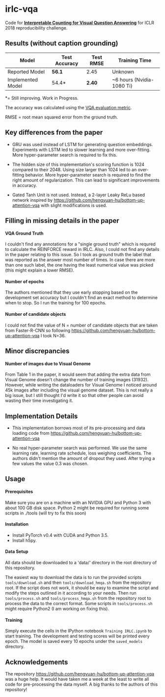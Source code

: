 # irlc-vqa
Code for **[Interpretable Counting for Visual Question Answering](https://arxiv.org/pdf/1712.08697.pdf)** for ICLR 2018 reproducibility challenge.


## Results (without caption grounding)

| Model | Test Accuracy | Test RMSE | Training Time
| --- | --- | -- | -- |
| Reported Model | **56.1** | 2.45 | Unknown |
| Implemented Model | 54.4* | **2.40** | ~6 hours (Nvidia-1080 Ti) |

*= Still improving. Work in Progress. 

The accuracy was calculated using the [VQA evaluation metric](http://www.visualqa.org/evaluation.html).

RMSE = root mean squared error from the ground truth.


## Key differences from the paper
- GRU was used instead of LSTM for generating question embeddings. Experiments with LSTM led to slower learning and more over-fitting. More hyper-parameter search is required to fix this.

- The hidden size of this implementation's scoring function is 1024 compared to their 2048. Using size larger than 1024 led to an over-fitting behavior. More hyper-parameter search is required to find the right amount of regularization. This can lead to significant improvements in accuracy.

- Gated Tanh Unit is not used. Instead, a 2-layer Leaky ReLu based network inspired by https://github.com/hengyuan-hu/bottom-up-attention-vqa with slight modifications is used.


## Filling in missing details in the paper

#### VQA Ground Truth
I couldn't find any annotations for a "single ground truth" which is requred to calculate the REINFORCE reward in IRLC. Also, I could not find any details in the paper relating to this issue. So I took as ground truth the label that was reported as the answer most number of times. In case there are more than one such label, the one having the least numerical value was picked (this might explain a lower RMSE).

#### Number of epochs
The authors mentioned that they use early stopping based on the development set accuracy but I couldn't find an exact method to determine when to stop. So I run the training for 100 epochs.

#### Number of candidate objects
I could not find the value of N = number of candidate objects that are taken from Faster-R-CNN so following https://github.com/hengyuan-hu/bottom-up-attention-vqa I took N=36. 

## Minor discrepancies

#### Number of images due to Visual Genome
From Table 1 in the paper, it would seem that adding the extra data from Visual Genome doesn't change the number of training images (31932). However, while writing the dataloaders for Visual Genome I noticed around 45k images after including the visual genome dataset. This is not really a big issue, but I still thought I'd write it so that other people can avoid wasting their time investigating it.

## Implementation Details

- This implementation borrows most of its pre-processing and data loading code from https://github.com/hengyuan-hu/bottom-up-attention-vqa

- No real hyper-parameter search was performed. We use the same learning rate, learning rate schedule, loss weighing coefficients. The authors didn't mention the amount of dropout they used. After trying a few values the value 0.3 was chosen.


## Usage
#### Prerequisites
Make sure you are on a machine with an NVIDIA GPU and Python 3 with about 100 GB disk space. Python 2 might be required for running some scripts in ./tools (will try to fix this soon)

#### Installation
- Install PyTorch v0.4 with CUDA and Python 3.5.
- Install h5py.

#### Data Setup
All data should be downloaded to a 'data/' directory in the root directory of this repository.

The easiest way to download the data is to run the provided scripts `tools/download.sh` and then `tools/download_hmqa.sh` from the repository root. If the script does not work, it should be easy to examine the script and modify the steps outlined in it according to your needs. Then run `tools/process.sh` and `tools/process_hmqa.sh` from the repository root to process the data to the correct format. Some scripts in `tools/process.sh` might require Python2 (I am working on fixing this).

#### Training
Simply execute the cells in the IPython notebook `Training IRLC.ipynb` to start training. The development and testing scores will be printed every epoch. The model is saved every 10 epochs under the `saved_models` directory.


## Acknowledgements
The repository https://github.com/hengyuan-hu/bottom-up-attention-vqa was a huge help. It would have taken me a week at the least to write all code for pre-processing the data myself. A big thanks to the authors of this repository!
